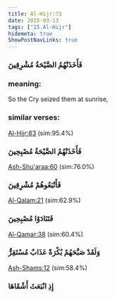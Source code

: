 ```yaml
---
title: Al-Hijr:73
date: 2015-03-13
tags: ["15.Al-Hijr"]
hidemeta: true 
ShowPostNavLinks: true 
---
```

### فَأَخَذَتْهُمُ الصَّيْحَةُ مُشْرِقِينَ
### meaning: 
So the Cry seized them at sunrise,
### similar verses: 

[Al-Hijr:83](/15/83) (sim:95.4%)

### فَأَخَذَتْهُمُ الصَّيْحَةُ مُصْبِحِينَ

[Ash-Shu'araa:60](/26/60) (sim:76.0%)

### فَأَتْبَعُوهُمْ مُشْرِقِينَ

[Al-Qalam:21](/68/21) (sim:62.9%)

### فَتَنَادَوْا مُصْبِحِينَ

[Al-Qamar:38](/54/38) (sim:60.4%)

### وَلَقَدْ صَبَّحَهُمْ بُكْرَةً عَذَابٌ مُسْتَقِرٌّ

[Ash-Shams:12](/91/12) (sim:58.4%)

### إِذِ انْبَعَثَ أَشْقَاهَا

